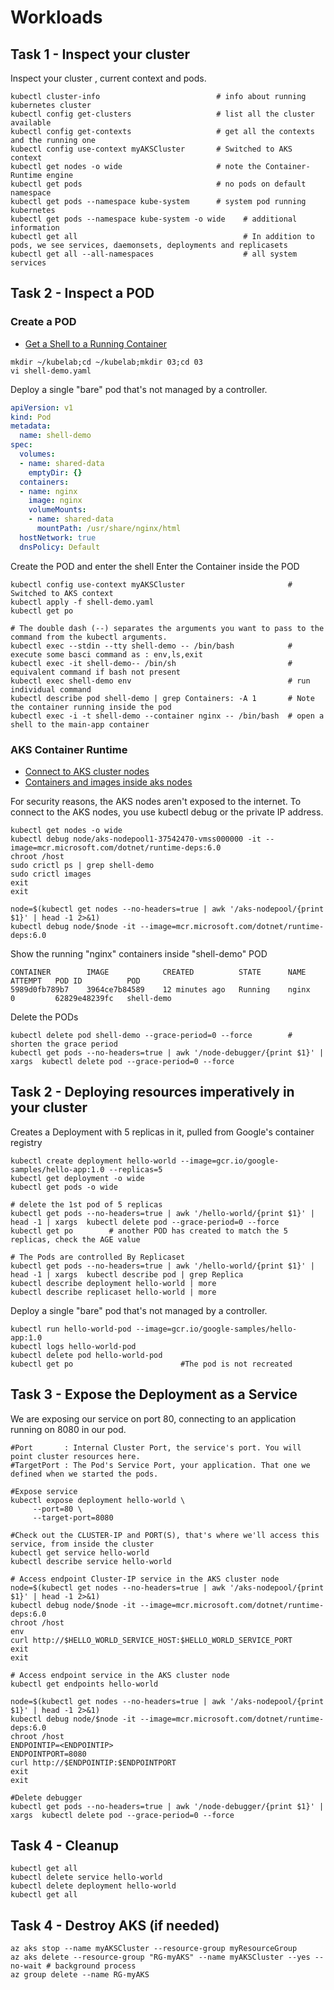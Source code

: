 # Workloads

## Task 1 - Inspect your cluster

Inspect your cluster , current context and pods.

```
kubectl cluster-info                          # info about running kubernetes cluster
kubectl config get-clusters                   # list all the cluster available
kubectl config get-contexts                   # get all the contexts and the running one
kubectl config use-context myAKSCluster       # Switched to AKS context
kubectl get nodes -o wide                     # note the Container-Runtime engine
kubectl get pods                              # no pods on default namespace
kubectl get pods --namespace kube-system      # system pod running kubernetes
kubectl get pods --namespace kube-system -o wide    # additional information
kubectl get all                                     # In addition to pods, we see services, daemonsets, deployments and replicasets
kubectl get all --all-namespaces                    # all system services
```

## Task 2 - Inspect a POD

### Create a POD

- [Get a Shell to a Running Container](https://kubernetes.io/docs/tasks/debug/debug-application/get-shell-running-container/)

```
mkdir ~/kubelab;cd ~/kubelab;mkdir 03;cd 03
vi shell-demo.yaml
```

Deploy a single "bare" pod that's not managed by a controller.

```yaml
apiVersion: v1
kind: Pod
metadata:
  name: shell-demo
spec:
  volumes:
  - name: shared-data
    emptyDir: {}
  containers:
  - name: nginx
    image: nginx
    volumeMounts:
    - name: shared-data
      mountPath: /usr/share/nginx/html
  hostNetwork: true
  dnsPolicy: Default
```

Create the POD and enter the shell
Enter the Container inside the POD

```
kubectl config use-context myAKSCluster                       # Switched to AKS context
kubectl apply -f shell-demo.yaml
kubectl get po

# The double dash (--) separates the arguments you want to pass to the command from the kubectl arguments.
kubectl exec --stdin --tty shell-demo -- /bin/bash            # execute some basci command as : env,ls,exit
kubectl exec -it shell-demo-- /bin/sh                         # equivalent command if bash not present
kubectl exec shell-demo env                                   # run individual command
kubectl describe pod shell-demo | grep Containers: -A 1       # Note the container running inside the pod
kubectl exec -i -t shell-demo --container nginx -- /bin/bash  # open a shell to the main-app container
```

### AKS Container Runtime

- [Connect to AKS cluster nodes](https://learn.microsoft.com/en-us/azure/aks/node-access)
- [Containers and images inside aks nodes](https://stackoverflow.com/questions/71705752/how-to-check-docker-containers-and-images-inside-aks-nodes)

For security reasons, the AKS nodes aren't exposed to the internet. To connect to the AKS nodes, you use kubectl debug or the private IP address.

```
kubectl get nodes -o wide
kubectl debug node/aks-nodepool1-37542470-vmss000000 -it --image=mcr.microsoft.com/dotnet/runtime-deps:6.0
chroot /host
sudo crictl ps | grep shell-demo
sudo crictl images
exit
exit

node=$(kubectl get nodes --no-headers=true | awk '/aks-nodepool/{print $1}' | head -1 2>&1)
kubectl debug node/$node -it --image=mcr.microsoft.com/dotnet/runtime-deps:6.0
```

Show the running "nginx" containers inside "shell-demo" POD

```
CONTAINER        IMAGE            CREATED          STATE      NAME     ATTEMPT   POD ID          POD
5989d0fb789b7    3964ce7b84589    12 minutes ago   Running    nginx    0         62829e48239fc   shell-demo
```

Delete the PODs

```
kubectl delete pod shell-demo --grace-period=0 --force        # shorten the grace period
kubectl get pods --no-headers=true | awk '/node-debugger/{print $1}' | xargs  kubectl delete pod --grace-period=0 --force
```

## Task 2 - Deploying resources imperatively in your cluster

Creates a Deployment with 5 replicas in it, pulled from Google's container registry

```
kubectl create deployment hello-world --image=gcr.io/google-samples/hello-app:1.0 --replicas=5
kubectl get deployment -o wide
kubectl get pods -o wide

# delete the 1st pod of 5 replicas
kubectl get pods --no-headers=true | awk '/hello-world/{print $1}' | head -1 | xargs  kubectl delete pod --grace-period=0 --force
kubectl get po        # another POD has created to match the 5 replicas, check the AGE value

# The Pods are controlled By Replicaset
kubectl get pods --no-headers=true | awk '/hello-world/{print $1}' | head -1 | xargs  kubectl describe pod | grep Replica
kubectl describe deployment hello-world | more
kubectl describe replicaset hello-world | more
```

Deploy a single "bare" pod that's not managed by a controller.

```
kubectl run hello-world-pod --image=gcr.io/google-samples/hello-app:1.0
kubectl logs hello-world-pod
kubectl delete pod hello-world-pod
kubectl get po                        #The pod is not recreated
```

## Task 3 - Expose the Deployment as a Service

We are exposing our service on port 80, connecting to an application running on 8080 in our pod.

```
#Port       : Internal Cluster Port, the service's port. You will point cluster resources here.
#TargetPort : The Pod's Service Port, your application. That one we defined when we started the pods.

#Expose service
kubectl expose deployment hello-world \
     --port=80 \
     --target-port=8080

#Check out the CLUSTER-IP and PORT(S), that's where we'll access this service, from inside the cluster
kubectl get service hello-world
kubectl describe service hello-world

# Access endpoint Cluster-IP service in the AKS cluster node
node=$(kubectl get nodes --no-headers=true | awk '/aks-nodepool/{print $1}' | head -1 2>&1)
kubectl debug node/$node -it --image=mcr.microsoft.com/dotnet/runtime-deps:6.0
chroot /host
env
curl http://$HELLO_WORLD_SERVICE_HOST:$HELLO_WORLD_SERVICE_PORT
exit
exit

# Access endpoint service in the AKS cluster node
kubectl get endpoints hello-world

node=$(kubectl get nodes --no-headers=true | awk '/aks-nodepool/{print $1}' | head -1 2>&1)
kubectl debug node/$node -it --image=mcr.microsoft.com/dotnet/runtime-deps:6.0
chroot /host
ENDPOINTIP=<ENDPOINTIP>
ENDPOINTPORT=8080
curl http://$ENDPOINTIP:$ENDPOINTPORT
exit
exit

#Delete debugger
kubectl get pods --no-headers=true | awk '/node-debugger/{print $1}' | xargs  kubectl delete pod --grace-period=0 --force
```

## Task 4 - Cleanup

```
kubectl get all
kubectl delete service hello-world
kubectl delete deployment hello-world
kubectl get all
```

## Task 4 - Destroy AKS (if needed)

```
az aks stop --name myAKSCluster --resource-group myResourceGroup
az aks delete --resource-group "RG-myAKS" --name myAKSCluster --yes --no-wait # background process
az group delete --name RG-myAKS
```
